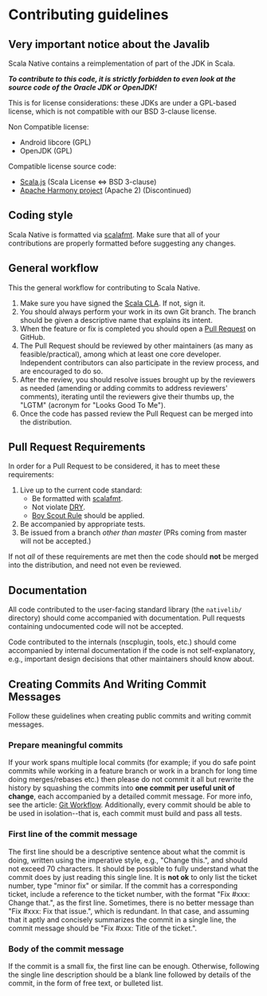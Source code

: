 # Contributing guidelines

## Very important notice about the Javalib

Scala Native contains a reimplementation of part of the JDK in Scala.

***To contribute to this code, it is strictly forbidden to even look at the
source code of the Oracle JDK or OpenJDK!***

This is for license considerations: these JDKs are under a GPL-based license,
which is not compatible with our BSD 3-clause license.

Non Compatible license:

* Android libcore (GPL)
* OpenJDK (GPL)

Compatible license source code:

* [Scala.js](https://github.com/scala-js/scala-js/tree/master/javalib/src/main/scala/java) (Scala License <=> BSD 3-clause)
* [Apache Harmony project](https://github.com/apache/harmony) (Apache 2) (Discontinued)

## Coding style

Scala Native is formatted via [scalafmt](https://github.com/olafurpg/scalafmt).
Make sure that all of your contributions are properly formatted before suggesting
any changes.

## General workflow

This the general workflow for contributing to Scala Native.

1.  Make sure you have signed the
    [Scala CLA](http://typesafe.com/contribute/cla/scala).
    If not, sign it.
2.  You should always perform your work in its own Git branch.
    The branch should be given a descriptive name that explains its intent.
3.  When the feature or fix is completed you should open a
    [Pull Request](https://help.github.com/articles/using-pull-requests) on GitHub.
4.  The Pull Request should be reviewed by other maintainers (as many as feasible/practical),
    among which at least one core developer.
    Independent contributors can also participate in the review process,
    and are encouraged to do so.
5.  After the review, you should resolve issues brought up by the reviewers as needed
    (amending or adding commits to address reviewers' comments), iterating until
    the reviewers give their thumbs up, the "LGTM" (acronym for "Looks Good To Me").
6.  Once the code has passed review the Pull Request can be merged into the distribution.

## Pull Request Requirements

In order for a Pull Request to be considered, it has to meet these requirements:

1.  Live up to the current code standard:
    - Be formatted with [scalafmt](https://github.com/olafurpg/scalafmt).
    - Not violate [DRY](http://programmer.97things.oreilly.com/wiki/index.php/Don%27t_Repeat_Yourself).
    - [Boy Scout Rule](http://programmer.97things.oreilly.com/wiki/index.php/The_Boy_Scout_Rule) should be applied.
2.  Be accompanied by appropriate tests.
3.  Be issued from a branch *other than master* (PRs coming from master will not be accepted.)

If not *all* of these requirements are met then the code should **not** be
merged into the distribution, and need not even be reviewed.

## Documentation

All code contributed to the user-facing standard library (the `nativelib/`
directory) should come accompanied with documentation.
Pull requests containing undocumented code will not be accepted.

Code contributed to the internals (nscplugin, tools, etc.)
should come accompanied by internal documentation if the code is not
self-explanatory, e.g., important design decisions that other maintainers
should know about.

## Creating Commits And Writing Commit Messages

Follow these guidelines when creating public commits and writing commit messages.

### Prepare meaningful commits

If your work spans multiple local commits (for example; if you do safe point
commits while working in a feature branch or work in a branch for long time
doing merges/rebases etc.) then please do not commit it all but rewrite the
history by squashing the commits into **one commit per useful unit of
change**, each accompanied by a detailed commit message.
For more info, see the article:
[Git Workflow](http://sandofsky.com/blog/git-workflow.html).
Additionally, every commit should be able to be used in isolation--that is,
each commit must build and pass all tests.

### First line of the commit message

The first line should be a descriptive sentence about what the commit is
doing, written using the imperative style, e.g., "Change this.", and should
not exceed 70 characters.
It should be possible to fully understand what the commit does by just
reading this single line.
It is **not ok** to only list the ticket number, type "minor fix" or similar.
If the commit has a corresponding ticket, include a reference to the ticket
number, with the format "Fix #xxx: Change that.", as the first line.
Sometimes, there is no better message than "Fix #xxx: Fix that issue.",
which is redundant.
In that case, and assuming that it aptly and concisely summarizes the commit
in a single line, the commit message should be "Fix #xxx: Title of the ticket.".

### Body of the commit message

If the commit is a small fix, the first line can be enough.
Otherwise, following the single line description should be a blank line
followed by details of the commit, in the form of free text, or bulleted list.
